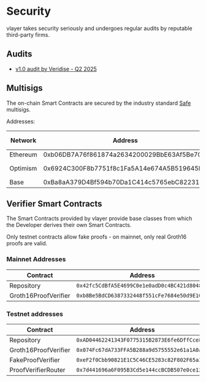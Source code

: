 # Security

vlayer takes security seriously and undergoes regular audits by reputable third-party firms.

## Audits

- [v1.0 audit by Veridise - Q2 2025](/static/audits/audit-2025-q2-veridise.pdf)

## Multisigs

The on-chain Smart Contracts are secured by the industry standard [Safe](https://safe.global/wallet) multisigs.

Addresses:

| Network   | Address                                    | Explorer Link                                                                                              |
|-----------|--------------------------------------------|------------------------------------------------------------------------------------------------------------|
| Ethereum  | 0xb06DB7A76f861874a2634200029BbE63Af5Be7CC | [Etherscan](https://etherscan.io/address/0xb06DB7A76f861874a2634200029BbE63Af5Be7CC)                       |
| Optimism  | 0x6924C300F8b7751f8c1Fa5A14e674A5B519645E1 | [Optimistic Etherscan](https://optimistic.etherscan.io/address/0x6924C300F8b7751f8c1Fa5A14e674A5B519645E1) |
| Base      | 0xBa8aA379D4Bf594b70Da1C414c5765ebC8223174 | [Basescan](https://basescan.org/address/0xBa8aA379D4Bf594b70Da1C414c5765ebC8223174)                        |

## Verifier Smart Contracts

The Smart Contracts provided by vlayer provide base classes from which the Developer derives their own Smart Contracts.

Only testnet contracts allow fake proofs - on mainnet, only real Groth16 proofs are valid.

### Mainnet Addresses

| Contract               | Address                                      |
|------------------------|----------------------------------------------|
| Repository             | `0x42fc5CdBfA5E4699C0e1e0adD0c4BC421d80482F` |
| Groth16ProofVerifier   | `0xb8Be5BdCD6387332448f551cFe7684e50d9E108C` |

### Testnet addresses

| Contract               | Address                                      |
|------------------------|----------------------------------------------|
| Repository             | `0xAD04462241343F0775315B2873E6fe6DffCce831` |
| Groth16ProofVerifier   | `0x074Fc67dA733FFA5B288a9d5755552e61a1A0a06` |
| FakeProofVerifier      | `0xeF2f0Cbb90821E1C5C46CE5283c82F802F65a3f3` |
| ProofVerifierRouter    | `0x7d441696a6F095B3Cd5e144ccBCDB507e0ce124e` |
